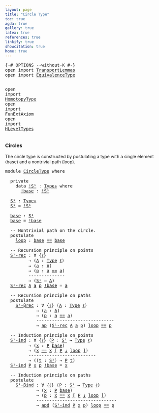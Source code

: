 ```yaml
---
layout: page
title: "Circle Type"
toc: true
agda: true
gallery: true
latex: true
references: true
linkify: true
showcitation: true
home: true
---
```


<div class="hide" >
<pre class="Agda">
<a id="185" class="Symbol">{-#</a> <a id="189" class="Keyword">OPTIONS</a> <a id="197" class="Pragma">--without-K</a> <a id="209" class="Symbol">#-}</a>
<a id="213" class="Keyword">open</a> <a id="218" class="Keyword">import</a> <a id="225" href="TransportLemmas.html" class="Module">TransportLemmas</a>
<a id="241" class="Keyword">open</a> <a id="246" class="Keyword">import</a> <a id="253" href="EquivalenceType.html" class="Module">EquivalenceType</a>

<a id="270" class="Keyword">open</a> <a id="275" class="Keyword">import</a> <a id="282" href="HomotopyType.html" class="Module">HomotopyType</a>
<a id="295" class="Keyword">open</a> <a id="300" class="Keyword">import</a> <a id="307" href="FunExtAxiom.html" class="Module">FunExtAxiom</a>
<a id="319" class="Keyword">open</a> <a id="324" class="Keyword">import</a> <a id="331" href="HLevelTypes.html" class="Module">HLevelTypes</a>
</pre>
</div>

### Circles

The circle type is constructed by postulating a type with
a single element (base) and a nontrivial path (loop).

<pre class="Agda">
<a id="501" class="Keyword">module</a> <a id="508" href="CircleType.html" class="Module">CircleType</a> <a id="519" class="Keyword">where</a>

  <a id="528" class="Keyword">private</a>
    <a id="540" class="Keyword">data</a> <a id="!S¹"></a><a id="545" href="CircleType.html#545" class="Datatype">!S¹</a> <a id="549" class="Symbol">:</a> <a id="551" href="Intro.html#1892" class="Function">Type₀</a> <a id="557" class="Keyword">where</a>
      <a id="!S¹.!base"></a><a id="569" href="CircleType.html#569" class="InductiveConstructor">!base</a> <a id="575" class="Symbol">:</a> <a id="577" href="CircleType.html#545" class="Datatype">!S¹</a>

  <a id="S¹"></a><a id="584" href="CircleType.html#584" class="Function">S¹</a> <a id="587" class="Symbol">:</a> <a id="589" href="Intro.html#1892" class="Function">Type₀</a>
  <a id="597" href="CircleType.html#584" class="Function">S¹</a> <a id="600" class="Symbol">=</a> <a id="602" href="CircleType.html#545" class="Datatype">!S¹</a>

  <a id="base"></a><a id="609" href="CircleType.html#609" class="Function">base</a> <a id="614" class="Symbol">:</a> <a id="616" href="CircleType.html#584" class="Function">S¹</a>
  <a id="621" href="CircleType.html#609" class="Function">base</a> <a id="626" class="Symbol">=</a> <a id="628" href="CircleType.html#569" class="InductiveConstructor">!base</a>

  <a id="637" class="Comment">-- Nontrivial path on the circle.</a>
  <a id="673" class="Keyword">postulate</a>
    <a id="loop"></a><a id="687" href="CircleType.html#687" class="Postulate">loop</a> <a id="692" class="Symbol">:</a> <a id="694" href="CircleType.html#609" class="Function">base</a> <a id="699" href="BasicTypes.html#4294" class="Datatype Operator">==</a> <a id="702" href="CircleType.html#609" class="Function">base</a>

  <a id="710" class="Comment">-- Recursion principle on points</a>
  <a id="S¹-rec"></a><a id="745" href="CircleType.html#745" class="Function">S¹-rec</a> <a id="752" class="Symbol">:</a> <a id="754" class="Symbol">∀</a> <a id="756" class="Symbol">{</a><a id="757" href="CircleType.html#757" class="Bound">ℓ</a><a id="758" class="Symbol">}</a>
         <a id="769" class="Symbol">→</a> <a id="771" class="Symbol">(</a><a id="772" href="CircleType.html#772" class="Bound">A</a> <a id="774" class="Symbol">:</a> <a id="776" href="Intro.html#1813" class="Function">Type</a> <a id="781" href="CircleType.html#757" class="Bound">ℓ</a><a id="782" class="Symbol">)</a>
         <a id="793" class="Symbol">→</a> <a id="795" class="Symbol">(</a><a id="796" href="CircleType.html#796" class="Bound">a</a> <a id="798" class="Symbol">:</a> <a id="800" href="CircleType.html#772" class="Bound">A</a><a id="801" class="Symbol">)</a>
         <a id="812" class="Symbol">→</a> <a id="814" class="Symbol">(</a><a id="815" href="CircleType.html#815" class="Bound">p</a> <a id="817" class="Symbol">:</a> <a id="819" href="CircleType.html#796" class="Bound">a</a> <a id="821" href="BasicTypes.html#4294" class="Datatype Operator">==</a> <a id="824" href="CircleType.html#796" class="Bound">a</a><a id="825" class="Symbol">)</a>
         <a id="836" class="Comment">--------------</a>
         <a id="860" class="Symbol">→</a> <a id="862" class="Symbol">(</a><a id="863" href="CircleType.html#584" class="Function">S¹</a> <a id="866" class="Symbol">→</a> <a id="868" href="CircleType.html#772" class="Bound">A</a><a id="869" class="Symbol">)</a>
  <a id="873" href="CircleType.html#745" class="Function">S¹-rec</a> <a id="880" href="CircleType.html#880" class="Bound">A</a> <a id="882" href="CircleType.html#882" class="Bound">a</a> <a id="884" href="CircleType.html#884" class="Bound">p</a> <a id="886" href="CircleType.html#569" class="InductiveConstructor">!base</a> <a id="892" class="Symbol">=</a> <a id="894" href="CircleType.html#882" class="Bound">a</a>

  <a id="899" class="Comment">-- Recursion principle on paths</a>
  <a id="933" class="Keyword">postulate</a>
    <a id="S¹-βrec"></a><a id="947" href="CircleType.html#947" class="Postulate">S¹-βrec</a> <a id="955" class="Symbol">:</a> <a id="957" class="Symbol">∀</a> <a id="959" class="Symbol">{</a><a id="960" href="CircleType.html#960" class="Bound">ℓ</a><a id="961" class="Symbol">}</a> <a id="963" class="Symbol">(</a><a id="964" href="CircleType.html#964" class="Bound">A</a> <a id="966" class="Symbol">:</a> <a id="968" href="Intro.html#1813" class="Function">Type</a> <a id="973" href="CircleType.html#960" class="Bound">ℓ</a><a id="974" class="Symbol">)</a>
            <a id="988" class="Symbol">→</a> <a id="990" class="Symbol">(</a><a id="991" href="CircleType.html#991" class="Bound">a</a> <a id="993" class="Symbol">:</a> <a id="995" href="CircleType.html#964" class="Bound">A</a><a id="996" class="Symbol">)</a>
            <a id="1010" class="Symbol">→</a> <a id="1012" class="Symbol">(</a><a id="1013" href="CircleType.html#1013" class="Bound">p</a> <a id="1015" class="Symbol">:</a> <a id="1017" href="CircleType.html#991" class="Bound">a</a> <a id="1019" href="BasicTypes.html#4294" class="Datatype Operator">==</a> <a id="1022" href="CircleType.html#991" class="Bound">a</a><a id="1023" class="Symbol">)</a>
            <a id="1037" class="Comment">------------------------------</a>
            <a id="1080" class="Symbol">→</a> <a id="1082" href="AlgebraOnPaths.html#395" class="Function">ap</a> <a id="1085" class="Symbol">(</a><a id="1086" href="CircleType.html#745" class="Function">S¹-rec</a> <a id="1093" href="CircleType.html#964" class="Bound">A</a> <a id="1095" href="CircleType.html#991" class="Bound">a</a> <a id="1097" href="CircleType.html#1013" class="Bound">p</a><a id="1098" class="Symbol">)</a> <a id="1100" href="CircleType.html#687" class="Postulate">loop</a> <a id="1105" href="BasicTypes.html#4294" class="Datatype Operator">==</a> <a id="1108" href="CircleType.html#1013" class="Bound">p</a>

  <a id="1113" class="Comment">-- Induction principle on points</a>
  <a id="S¹-ind"></a><a id="1148" href="CircleType.html#1148" class="Function">S¹-ind</a> <a id="1155" class="Symbol">:</a> <a id="1157" class="Symbol">∀</a> <a id="1159" class="Symbol">{</a><a id="1160" href="CircleType.html#1160" class="Bound">ℓ</a><a id="1161" class="Symbol">}</a> <a id="1163" class="Symbol">(</a><a id="1164" href="CircleType.html#1164" class="Bound">P</a> <a id="1166" class="Symbol">:</a> <a id="1168" href="CircleType.html#584" class="Function">S¹</a> <a id="1171" class="Symbol">→</a> <a id="1173" href="Intro.html#1813" class="Function">Type</a> <a id="1178" href="CircleType.html#1160" class="Bound">ℓ</a><a id="1179" class="Symbol">)</a>
         <a id="1190" class="Symbol">→</a> <a id="1192" class="Symbol">(</a><a id="1193" href="CircleType.html#1193" class="Bound">x</a> <a id="1195" class="Symbol">:</a> <a id="1197" href="CircleType.html#1164" class="Bound">P</a> <a id="1199" href="CircleType.html#609" class="Function">base</a><a id="1203" class="Symbol">)</a>
         <a id="1214" class="Symbol">→</a> <a id="1216" class="Symbol">(</a><a id="1217" href="CircleType.html#1193" class="Bound">x</a> <a id="1219" href="Transport.html#1447" class="Function">==</a> <a id="1222" href="CircleType.html#1193" class="Bound">x</a> <a id="1224" href="Transport.html#1447" class="Function">[</a> <a id="1226" href="CircleType.html#1164" class="Bound">P</a> <a id="1228" href="Transport.html#1447" class="Function">↓</a> <a id="1230" href="CircleType.html#687" class="Postulate">loop</a> <a id="1235" href="Transport.html#1447" class="Function">]</a><a id="1236" class="Symbol">)</a>
         <a id="1247" class="Comment">--------------------------</a>
         <a id="1283" class="Symbol">→</a> <a id="1285" class="Symbol">((</a><a id="1287" href="CircleType.html#1287" class="Bound">t</a> <a id="1289" class="Symbol">:</a> <a id="1291" href="CircleType.html#584" class="Function">S¹</a><a id="1293" class="Symbol">)</a> <a id="1295" class="Symbol">→</a> <a id="1297" href="CircleType.html#1164" class="Bound">P</a> <a id="1299" href="CircleType.html#1287" class="Bound">t</a><a id="1300" class="Symbol">)</a>
  <a id="1304" href="CircleType.html#1148" class="Function">S¹-ind</a> <a id="1311" href="CircleType.html#1311" class="Bound">P</a> <a id="1313" href="CircleType.html#1313" class="Bound">x</a> <a id="1315" href="CircleType.html#1315" class="Bound">p</a> <a id="1317" href="CircleType.html#569" class="InductiveConstructor">!base</a> <a id="1323" class="Symbol">=</a> <a id="1325" href="CircleType.html#1313" class="Bound">x</a>

  <a id="1330" class="Comment">-- Induction principle on paths</a>
  <a id="1364" class="Keyword">postulate</a>
    <a id="S¹-βind"></a><a id="1378" href="CircleType.html#1378" class="Postulate">S¹-βind</a> <a id="1386" class="Symbol">:</a> <a id="1388" class="Symbol">∀</a> <a id="1390" class="Symbol">{</a><a id="1391" href="CircleType.html#1391" class="Bound">ℓ</a><a id="1392" class="Symbol">}</a> <a id="1394" class="Symbol">(</a><a id="1395" href="CircleType.html#1395" class="Bound">P</a> <a id="1397" class="Symbol">:</a> <a id="1399" href="CircleType.html#584" class="Function">S¹</a> <a id="1402" class="Symbol">→</a> <a id="1404" href="Intro.html#1813" class="Function">Type</a> <a id="1409" href="CircleType.html#1391" class="Bound">ℓ</a><a id="1410" class="Symbol">)</a>
            <a id="1424" class="Symbol">→</a> <a id="1426" class="Symbol">(</a><a id="1427" href="CircleType.html#1427" class="Bound">x</a> <a id="1429" class="Symbol">:</a> <a id="1431" href="CircleType.html#1395" class="Bound">P</a> <a id="1433" href="CircleType.html#609" class="Function">base</a><a id="1437" class="Symbol">)</a>
            <a id="1451" class="Symbol">→</a> <a id="1453" class="Symbol">(</a><a id="1454" href="CircleType.html#1454" class="Bound">p</a> <a id="1456" class="Symbol">:</a> <a id="1458" href="CircleType.html#1427" class="Bound">x</a> <a id="1460" href="Transport.html#1447" class="Function">==</a> <a id="1463" href="CircleType.html#1427" class="Bound">x</a> <a id="1465" href="Transport.html#1447" class="Function">[</a> <a id="1467" href="CircleType.html#1395" class="Bound">P</a> <a id="1469" href="Transport.html#1447" class="Function">↓</a> <a id="1471" href="CircleType.html#687" class="Postulate">loop</a> <a id="1476" href="Transport.html#1447" class="Function">]</a><a id="1477" class="Symbol">)</a>
            <a id="1491" class="Comment">-------------------------------</a>
            <a id="1535" class="Symbol">→</a> <a id="1537" href="TransportLemmas.html#8403" class="Function">apd</a> <a id="1541" class="Symbol">(</a><a id="1542" href="CircleType.html#1148" class="Function">S¹-ind</a> <a id="1549" href="CircleType.html#1395" class="Bound">P</a> <a id="1551" href="CircleType.html#1427" class="Bound">x</a> <a id="1553" href="CircleType.html#1454" class="Bound">p</a><a id="1554" class="Symbol">)</a> <a id="1556" href="CircleType.html#687" class="Postulate">loop</a> <a id="1561" href="BasicTypes.html#4294" class="Datatype Operator">==</a> <a id="1564" href="CircleType.html#1454" class="Bound">p</a>

</pre>
